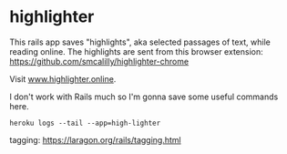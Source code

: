 # highlighter
This rails app saves "highlights", aka selected passages of text, while reading online. The highlights are sent from this browser extension: https://github.com/smcalilly/highlighter-chrome

Visit www.highlighter.online.

I don't work with Rails much so I'm gonna save some useful commands here.

`heroku logs --tail --app=high-lighter`



tagging: https://laragon.org/rails/tagging.html